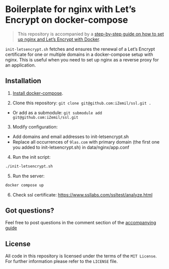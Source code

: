 # Boilerplate for nginx with Let’s Encrypt on docker-compose

> This repository is accompanied by a [step-by-step guide on how to
set up nginx and Let’s Encrypt with Docker](https://medium.com/@pentacent/nginx-and-lets-encrypt-with-docker-in-less-than-5-minutes-b4b8a60d3a71).

`init-letsencrypt.sh` fetches and ensures the renewal of a Let’s
Encrypt certificate for one or multiple domains in a docker-compose
setup with nginx.
This is useful when you need to set up nginx as a reverse proxy for an
application.

## Installation

1. [Install docker-compose](https://docs.docker.com/compose/install/#install-compose).

2. Clone this repository: `git clone git@github.com:iZemil/ssl.git .`

- Or add as a submodule: `git submodule add git@github.com:iZemil/ssl.git`

3. Modify configuration:

- Add domains and email addresses to init-letsencrypt.sh
- Replace all occurrences of `9las.com` with primary domain (the first one you added to init-letsencrypt.sh) in data/nginx/app.conf

4. Run the init script:

```bash
./init-letsencrypt.sh
```

5. Run the server:

```bash
docker compose up
```

6. Check ssl certificate: https://www.ssllabs.com/ssltest/analyze.html

## Got questions?

Feel free to post questions in the comment section of the [accompanying guide](https://medium.com/@pentacent/nginx-and-lets-encrypt-with-docker-in-less-than-5-minutes-b4b8a60d3a71)

## License

All code in this repository is licensed under the terms of the `MIT License`. For further information please refer to the `LICENSE` file.
